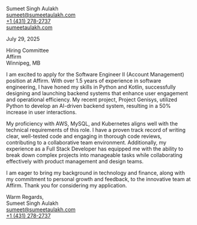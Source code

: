 Sumeet Singh Aulakh<br/>
<a href="mailto:sumeet@sumeetaulakh.com">sumeet@sumeetaulakh.com</a><br/>
<a href="tel:+1 (431) 278-2737">+1 (431) 278-2737</a><br/>
<a href="sumeetaulakh.com">sumeetaulakh.com</a><br/>

July 29, 2025<br/>

Hiring Committee<br/>
Affirm<br/>
Winnipeg, MB<br/>

I am excited to apply for the Software Engineer II (Account Management) position at Affirm. With over 1.5 years of experience in software engineering, I have honed my skills in Python and Kotlin, successfully designing and launching backend systems that enhance user engagement and operational efficiency. My recent project, Project Genisys, utilized Python to develop an AI-driven backend system, resulting in a 50% increase in user interactions.

My proficiency with AWS, MySQL, and Kubernetes aligns well with the technical requirements of this role. I have a proven track record of writing clear, well-tested code and engaging in thorough code reviews, contributing to a collaborative team environment. Additionally, my experience as a Full Stack Developer has equipped me with the ability to break down complex projects into manageable tasks while collaborating effectively with product management and design teams.

I am eager to bring my background in technology and finance, along with my commitment to personal growth and feedback, to the innovative team at Affirm. Thank you for considering my application.

Warm Regards,<br/>
Sumeet Singh Aulakh<br/>
<a href="mailto:sumeet@sumeetaulakh.com">sumeet@sumeetaulakh.com</a><br/>
<a href="tel:+1 (431) 278-2737">+1 (431) 278-2737</a><br/>
